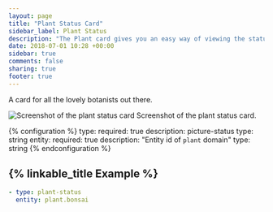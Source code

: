 ```yaml
---
layout: page
title: "Plant Status Card"
sidebar_label: Plant Status
description: "The Plant card gives you an easy way of viewing the status of your plants"
date: 2018-07-01 10:28 +00:00
sidebar: true
comments: false
sharing: true
footer: true
---
```


A card for all the lovely botanists out there.

<p class='img'>
<img src='/images/lovelace/lovelace_plant_card.png' alt='Screenshot of the plant status card'>
Screenshot of the plant status card.
</p>

{% configuration %}
type:
  required: true
  description: picture-status
  type: string
entity:
  required: true
  description: "Entity id of `plant` domain"
  type: string
{% endconfiguration %}

## {% linkable_title Example %}

```yaml
- type: plant-status
  entity: plant.bonsai
```
